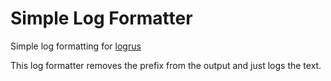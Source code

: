 # Simple Log Formatter
Simple log formatting for [logrus](https://github.com/Sirupsen/logrus)

This log formatter removes the prefix from the output and just logs the text.
